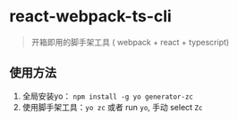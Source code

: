 # react-webpack-ts-cli
> 开箱即用的脚手架工具 ( webpack + react + typescript)



## 使用方法

1. 全局安装yo： `npm install -g yo generator-zc`
2. 使用脚手架工具：`yo zc` 或者  run `yo`, 手动 select `Zc`

